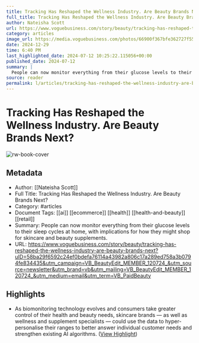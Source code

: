 ```yaml
---
title: Tracking Has Reshaped the Wellness Industry. Are Beauty Brands Next?
full_title: Tracking Has Reshaped the Wellness Industry. Are Beauty Brands Next?
author: Nateisha Scott
url: https://www.voguebusiness.com/story/beauty/tracking-has-reshaped-the-wellness-industry-are-beauty-brands-next?uID=58ba29f6592c24ef0bdefa76114a43982a806c17a289ed758a3b0794fe834435&utm_campaign=VB_BeautyEdit_MEMBER_120724_&utm_source=newsletter&utm_brand=vb&utm_mailing=VB_BeautyEdit_MEMBER_120724_&utm_medium=email&utm_term=VB_PaidBeauty
category: articles
image_url: https://media.voguebusiness.com/photos/66900f367bfe362727f55207/16:9/w_1280,c_limit/WELLNESS-TRACKING-VOGUEBUS-11724-SOCIAL_NEWSLETTER.jpg
date: 2024-12-29
time: 6:40 PM
last_highlighted_date: 2024-07-12 10:25:22.115056+00:00
published_date: 2024-07-12
summary: |
  People can now monitor everything from their glucose levels to their sleep cycles at home, with implications for how they might shop for skincare and beauty supplements.
source: reader
permalink: l/articles/tracking-has-reshaped-the-wellness-industry-are-beauty-brands-next
---
```

# Tracking Has Reshaped the Wellness Industry. Are Beauty Brands Next?

![rw-book-cover](https://media.voguebusiness.com/photos/66900f367bfe362727f55207/16:9/w_1280,c_limit/WELLNESS-TRACKING-VOGUEBUS-11724-SOCIAL_NEWSLETTER.jpg)

## Metadata
- Author: [[Nateisha Scott]]
- Full Title: Tracking Has Reshaped the Wellness Industry. Are Beauty Brands Next?
- Category: #articles
- Document Tags: [[ai]] [[ecommerce]] [[health]] [[health-and-beauty]] [[retail]] 
- Summary: People can now monitor everything from their glucose levels to their sleep cycles at home, with implications for how they might shop for skincare and beauty supplements.
- URL: https://www.voguebusiness.com/story/beauty/tracking-has-reshaped-the-wellness-industry-are-beauty-brands-next?uID=58ba29f6592c24ef0bdefa76114a43982a806c17a289ed758a3b0794fe834435&utm_campaign=VB_BeautyEdit_MEMBER_120724_&utm_source=newsletter&utm_brand=vb&utm_mailing=VB_BeautyEdit_MEMBER_120724_&utm_medium=email&utm_term=VB_PaidBeauty

## Highlights
- As biomonitoring technology evolves and consumers take greater control of their health and beauty needs, skincare brands — as well as wellness and supplement specialists — could use the data to hyper-personalise their ranges to better answer individual customer needs and strengthen existing AI algorithms. ([View Highlight](https://read.readwise.io/read/01j2k7kpe0pzc67kye9tqbts03))


